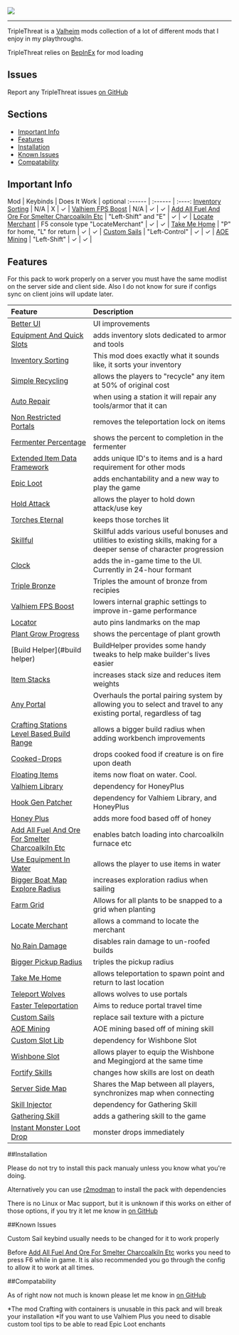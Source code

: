 ![](https://dailystormer.su/wp-content/uploads/2018/12/flat550x550075f.u2.jpg)

---

TripleThreat is a [Valheim](https://www.valheimgame.com/) mods collection of a lot of different mods that I enjoy in my playthroughs.

TripleThreat relies on [BepInEx](https://github.com/BepInEx/BepInEx) for mod loading

## Issues

Report any TripleThreat issues [on GitHub](https://github.com/893203/TripleThreat/issues)

## Sections

* [Important Info](#important-info)
* [Features](#features)
* [Installation](#installation)
* [Known Issues](#known-issues)
* [Compatability](#compatability)

## Important Info

Mod | Keybinds | Does It Work | optional
:------ | :------ | :----:
[Inventory Sorting](#inventory-sorting) | N/A | X | ✓ |
[Valhiem FPS Boost](#valhiem-fps-boost) | N/A | ✓ | ✓ |
[Add All Fuel And Ore For Smelter Charcoalkiln Etc](#add-all-fuel-and-ore-for-smelter-charcoalkiln-etc) | "Left-Shift" and "E" | ✓ | ✓ |
[Locate Merchant](#locate-merchant) | F5 console type "LocateMerchant" | ✓ | ✓ |
[Take Me Home](#take-me-home) | "P" for home, "L" for return | ✓ | ✓ |
[Custom Sails](#custom-sails) | "Left-Control"  | ✓ | ✓ |
[AOE Mining](#aoe-mining) | "Left-Shift" | ✓ | ✓ |

## Features

For this pack to work properly on a server you must have the same modlist on the server side and client side. Also I do not know for sure if configs sync on client joins will update later.

Feature | Description
:------ | :------
[Better UI](#better-ui) | UI improvements 
[Equipment And Quick Slots](#equipment-and-quick-slots) | adds inventory slots dedicated to armor and tools
[Inventory Sorting](#inventory-sorting) | This mod does exactly what it sounds like, it sorts your inventory
[Simple Recycling](#simple-recycling) | allows the players to "recycle" any item at 50% of original cost
[Auto Repair](#auto-repair) | when using a station it will repair any tools/armor that it can
[Non Restricted Portals](#non-restricted-portals) | removes the teleportation lock on items
[Fermenter Percentage](#fermenter-percentage) | shows the percent to completion in the fermenter
[Extended Item Data Framework](#extended-item-data-framework) | adds unique ID's to items and is a hard requirement for other mods
[Epic Loot](#epic-loot) | adds enchantability and a new way to play the game
[Hold Attack](#hold-attack) | allows the player to hold down attack/use key
[Torches Eternal](#torches-eternal) | keeps those torches lit
[Skillful](#skillful) | Skillful adds various useful bonuses and utilities to existing skills, making for a deeper sense of character progression
[Clock](#clock) | adds the in-game time to the UI. Currently in 24-hour formant
[Triple Bronze](#triple-bronze) | Triples the amount of bronze from recipies
[Valhiem FPS Boost](#valhiem-fps-boost) | lowers internal graphic settings to improve in-game performance
[Locator](#locator) | auto pins landmarks on the map
[Plant Grow Progress](#plant-grow-progress) | shows the percentage of plant growth
[Build Helper](#build helper) | BuildHelper provides some handy tweaks to help make builder's lives easier
[Item Stacks](#item-stacks) | increases stack size and reduces item weights
[Any Portal](#any-portal) | Overhauls the portal pairing system by allowing you to select and travel to any existing portal, regardless of tag
[Crafting Stations Level Based Build Range](#crafting-stations-level-based-building-range) | allows a bigger build radius when adding workbench improvements
[Cooked-Drops](#cooked-drops) | drops cooked food if creature is on fire upon death
[Floating Items](#floating-items) | items now float on water. Cool.
[Valhiem Library](#valhiem-library) | dependency for HoneyPlus
[Hook Gen Patcher](#hook-gen-patcher) | dependency for Valhiem Library, and HoneyPlus
[Honey Plus](#honey-plus) | adds more food based off of honey
[Add All Fuel And Ore For Smelter Charcoalkiln Etc](#add-all-fuel-and-ore-for-smelter-charcoalkiln-etc) | enables batch loading into charcoalkiln furnace etc
[Use Equipment In Water](#use-equipment-in-water) | allows the player to use items in water
[Bigger Boat Map Explore Radius](#bigger-boat-explore-radius) | increases exploration radius when sailing
[Farm Grid](#farm-grid) | Allows for all plants to be snapped to a grid when planting
[Locate Merchant](#locate-merchant) | allows a command to locate the merchant
[No Rain Damage](#no-rain-damage) | disables rain damage to un-roofed builds
[Bigger Pickup Radius](#bigger-pickup-radius) | triples the pickup radius
[Take Me Home](#take-me-home) | allows teleportation to spawn point and return to last location
[Teleport Wolves](#teleport-wolves) | allows wolves to use portals
[Faster Teleportation](#faster-teleportation) | Aims to reduce portal travel time
[Custom Sails](#custom-sails) | replace sail texture with a picture 
[AOE Mining](#aoe-mining) | AOE mining based off of mining skill
[Custom Slot Lib](#custom-slot-lib) | dependency for Wishbone Slot
[Wishbone Slot](#wishbone-slot) | allows player to equip the Wishbone and Megingjord at the same time
[Fortify Skills](#fortify-skills) | changes how skills are lost on death
[Server Side Map](#server-side-map) | Shares the Map between all players, synchronizes map when connecting
[Skill Injector](#skill-injector) | dependency for Gathering Skill
[Gathering Skill](#gathering-skill) | adds a gathering skill to the game
[Instant Monster Loot Drop](#instant-monster-loot-drop) | monster drops immediately

##Installation

Please do not try to install this pack manualy unless you know what you're doing.

Alternatively you can use [r2modman](https://valheim.thunderstore.io/package/ebkr/r2modman/) to install the pack with dependencies

There is no Linux or Mac support, but it is unknown if this works on either of those options, if you try it let me know in [on GitHub](https://github.com/893203/TripleThreat/issues)

##Known Issues

Custom Sail keybind usually needs to be changed for it to work properly

Before [Add All Fuel And Ore For Smelter Charcoalkiln Etc](#add-all-fuel-and-ore-for-smelter-charcoalkiln-etc) works you need to press F6 while in game. It is also recommended you go through the config to allow it to work at all times.

##Compatability

As of right now not much is known please let me know in [on GitHub](https://github.com/893203/TripleThreat/issues) 

*The mod Crafting with containers is unusable in this pack and will break your installation
*If you want to use Valhiem Plus you need to disable custom tool tips to be able to read Epic Loot enchants

